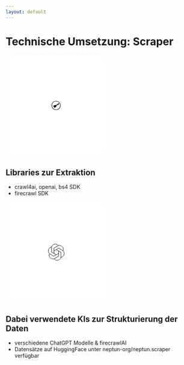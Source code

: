 ```yaml
---
layout: default
---
```


# Technische Umsetzung: Scraper

<style>
.logo-container {
  background: white;
  border-radius: 24px;
  padding: 1.5rem;
  width: 220px;
  height: 220px;
  display: flex;
  align-items: center;
  justify-content: center;
  margin-bottom: 2rem;
}
</style>

<div class="grid grid-cols-2 gap-16">
  <div>
    <div class="logo-container">
      <img src="data:image/svg+xml,%3Csvg xmlns='http://www.w3.org/2000/svg' width='24' height='24' viewBox='0 0 24 24'%3E%3Cpath fill='%23000' d='M12 0C5.373 0 0 5.373 0 12c0 6.628 5.373 12 12 12c6.628 0 12-5.372 12-12c0-6.627-5.372-12-12-12m0 1.113c6.003 0 10.887 4.884 10.887 10.887S18.003 22.887 12 22.887S1.113 18.003 1.113 12S5.997 1.113 12 1.113m7.03 5.201c-.536-.002-1.28.304-2.255 1.098a537 537 0 0 1-3.814 3.045l1.025 1.3c4.694-2.558 6.19-3.167 6.116-4.294c-.042-.634-.384-1.146-1.073-1.149Zm-.507.752c.147 0 .266.106.266.239c0 .132-.119.238-.266.238c-.146 0-.265-.106-.265-.238c0-.171.162-.239.265-.239m-1.58 1.489c0 .131-.118.238-.265.238s-.264-.107-.264-.238c0-.128.11-.234.24-.24s.29.077.29.24zm-2.109 1.01c.147 0 .266.106.266.238s-.12.238-.266.238s-.266-.106-.266-.238c0-.148.139-.239.266-.239zm-2.445.972c-1.502.225-5.807.992-8.01 2.672l3.574 5.387s4.706-2.932 5.863-6.244z'/%3E%3C/svg%3E" class="w-48 rounded-lg" />
    </div>
    <h2 class="text-2xl font-bold mb-4">Libraries zur Extraktion</h2>
    <ul class="space-y-2">
      <li>crawl4ai, openai, bs4 SDK</li>
      <li>firecrawl SDK</li>
    </ul>
  </div>

  <div>
    <div class="logo-container">
      <img src="data:image/svg+xml,%3Csvg xmlns='http://www.w3.org/2000/svg' width='48' height='48' viewBox='0 0 48 48'%3E%3Cpath fill='none' stroke='%23000' stroke-linejoin='round' d='M18.38 27.94v-14.4l11.19-6.46c6.2-3.58 17.3 5.25 12.64 13.33' stroke-width='1'/%3E%3Cpath fill='none' stroke='%23000' stroke-linejoin='round' d='m18.38 20.94l12.47-7.2l11.19 6.46c6.2 3.58 4.1 17.61-5.23 17.61' stroke-width='1'/%3E%3Cpath fill='none' stroke='%23000' stroke-linejoin='round' d='m24.44 17.44l12.47 7.2v12.93c0 7.16-13.2 12.36-17.86 4.28' stroke-width='1'/%3E%3Cpath fill='none' stroke='%23000' stroke-linejoin='round' d='M30.5 21.2v14.14L19.31 41.8c-6.2 3.58-17.3-5.25-12.64-13.33' stroke-width='1'/%3E%3Cpath fill='none' stroke='%23000' stroke-linejoin='round' d='m30.5 27.94l-12.47 7.2l-11.19-6.46c-6.21-3.59-4.11-17.61 5.22-17.61' stroke-width='1'/%3E%3Cpath fill='none' stroke='%23000' stroke-linejoin='round' d='m24.44 31.44l-12.47-7.2V11.31c0-7.16 13.2-12.36 17.86-4.28' stroke-width='1'/%3E%3C/svg%3E" class="w-48" />
    </div>
    <h2 class="text-2xl font-bold mb-4">Dabei verwendete KIs zur Strukturierung der Daten</h2>
    <ul class="space-y-2">
      <li>verschiedene ChatGPT Modelle & firecrawlAI</li>
      <li>Datensätze auf HuggingFace unter neptun-org/neptun.scraper verfügbar</li>
    </ul>
  </div>
</div>

